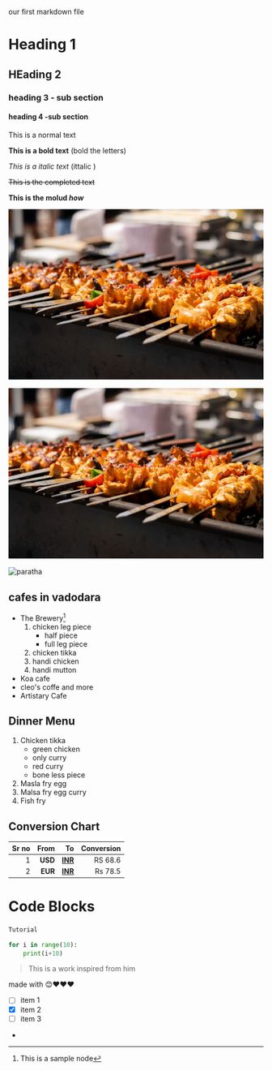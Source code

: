 our first markdown file 
# Heading 1
## HEading 2
### heading 3 - sub section
#### heading 4 -sub section

This is a normal text

**This is a bold text** (bold the letters)

*This is a italic text* (ittalic )

~~This is the completed text~~

**This is the molud *how***

[![sikkabab image](food.jpg)](https://ollama.com/library/llama3.2:1b)

![sikkabab image](food.jpg)

![paratha](https://www.indianhealthyrecipes.com/wp-content/uploads/2021/07/paratha-recipe.jpg)

## cafes in vadodara

- The Brewery[^1]
    1. chicken leg piece
        - half piece
        - full leg piece
    2. chicken tikka
    3. handi chicken
    4. handi mutton
- Koa cafe
- cleo's coffe and more
- Artistary Cafe

## Dinner Menu

1. Chicken tikka 
    - green chicken 
    - only curry
    - red curry 
    - bone less piece
2. Masla fry egg 
3. Malsa fry egg curry
4. Fish fry

## Conversion Chart

|Sr no | From | To | Conversion |
|------:|------:|----:|-----:|
|1|**USD** | [**INR**](https://en.wikipedia.org/wiki/Exchange_rate_history_of_the_Indian_rupee) | RS 68.6
|2|**EUR** | [**INR**](https://en.wikipedia.org/wiki/Exchange_rate_history_of_the_Indian_rupee) | Rs 78.5

# Code Blocks

`Tutorial`

```py
for i in range(10):
    print(i+10)

```

> This is a work inspired from him

made with 😊❤️❤️❤️

- [ ] item 1
- [x] item 2
- [ ] item 3

- [^1]: This is a sample node


